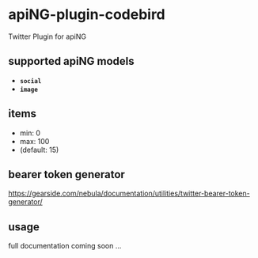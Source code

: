 # apiNG-plugin-codebird
Twitter Plugin for apiNG

## supported apiNG models
- **`social`**
- **`image`**

## items
* min: 0
* max: 100
* (default: 15)

## bearer token generator
https://gearside.com/nebula/documentation/utilities/twitter-bearer-token-generator/

## usage
full documentation coming soon ...